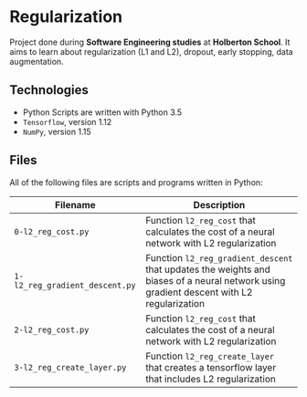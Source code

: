 # Regularization

Project done during **Software Engineering studies** at **Holberton School**. It aims to learn about regularization (L1 and L2), dropout, early stopping, data augmentation.

## Technologies
* Python Scripts are written with Python 3.5
* `Tensorflow`, version 1.12
* `NumPy`, version 1.15

## Files
All of the following files are scripts and programs written in Python:

| Filename | Description |
| -------- | ----------- |
| `0-l2_reg_cost.py` | Function `l2_reg_cost` that calculates the cost of a neural network with L2 regularization |
| `1-l2_reg_gradient_descent.py` | Function `l2_reg_gradient_descent` that updates the weights and biases of a neural network using gradient descent with L2 regularization |
| `2-l2_reg_cost.py ` | Function `l2_reg_cost` that calculates the cost of a neural network with L2 regularization |
| `3-l2_reg_create_layer.py` | Function `l2_reg_create_layer` that creates a tensorflow layer that includes L2 regularization |
